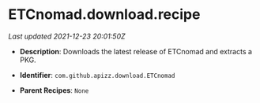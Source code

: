 # ETCnomad.download.recipe

_Last updated 2021-12-23 20:01:50Z_

- **Description**: Downloads the latest release of ETCnomad and extracts a PKG.

- **Identifier**: `com.github.apizz.download.ETCnomad`

- **Parent Recipes**: `None`

